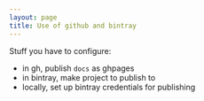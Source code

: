 ```yaml
---
layout: page
title: Use of github and bintray
---
```



Stuff you have to configure:


-   in gh, publish `docs` as ghpages
-   in bintray, make project to publish to
-   locally, set up bintray credentials for publishing
